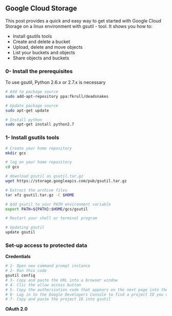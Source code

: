 ## Google Cloud Storage
This post provides a quick and easy way to get started with Google Cloud Storage on a linux environment with gsutil - tool. It shows you how to:
- Install gsutils tools
- Create and delete a bucket
- Upload, delete and move objects
- List your buckets and objects
- Share objects and buckets


### 0- Install the prerequisites
To use gsutil, Python 2.6.x or 2.7.x is necessary

```sh
# Add to package source
sudo add-apt-repository ppa:fkrull/deadsnakes

# Update package source
sudo apt-get update

# Install python
sudo apt-get install python2.7
```

### 1- Install gsutils tools
```sh
# Create your home repository
mkdir gcs

# log on your home repository
cd gcs

# download gsutil as gsutil.tar.gz
wget https://storage.googleapis.com/pub/gsutil.tar.gz

# Extract the archive files
tar xfz gsutil.tar.gz -C $HOME

# Add gsutil to your PATH environment variable
export PATH=${PATH}:$HOME/gcs/gsutil

# Restart your shell or terminal program

# Updating gsutil
update gsutil
```

### Set-up access to protected data
**Credentials**
```sh
# 1- Open new command prompt instance
# 2- Run this code
gsutil config
# 3- Copy and paste the URL into a browser window
# 4- Clic the allow access button
# 5- Copy the authorization code that appears on the next page into the gsutil prompt and press Enter
# 6- Log in to the Google Developers Console to find a project ID you can specify as the default project
# 7- Copy and paste the project ID into gsutil
```

**OAuth 2.0**


